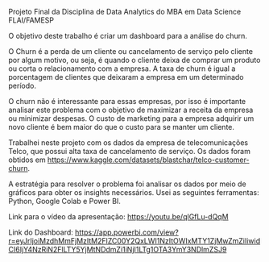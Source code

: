 Projeto Final da Disciplina de Data Analytics do MBA em Data Science FLAI/FAMESP

O objetivo deste trabalho é criar um dashboard para a análise do churn.

O Churn é a perda de um cliente ou cancelamento de serviço pelo cliente por algum motivo, ou seja, é quando o cliente deixa de comprar um produto ou corta o relacionamento com a empresa. A taxa de churn é igual a porcentagem de clientes que deixaram a empresa em um determinado período.

O churn não é interessante para essas empresas, por isso é importante analisar este problema com o objetivo de maximizar a receita da empresa ou minimizar despesas. O custo de marketing para a empresa adquirir um novo cliente é bem maior do que o custo para se manter um cliente.

Trabalhei neste projeto com os dados da empresa de telecomunicações Telco, que possui alta taxa de cancelamento de serviço. Os dados foram obtidos em  https://www.kaggle.com/datasets/blastchar/telco-customer-churn.

A estratégia para resolver o problema foi analisar os dados por meio de gráficos para obter os insights necessários.
Usei as seguintes ferramentas: Python, Google Colab e Power BI.

Link para o vídeo da apresentação: 
https://youtu.be/qlGfLu-dQqM

Link do Dashboard:
https://app.powerbi.com/view?r=eyJrIjoiMzdhMmFjMzItM2FlZC00Y2QxLWI1NzItOWIxMTY1ZjMwZmZiIiwidCI6IjY4NzRiN2FlLTY5YjMtNDdmZi1iNjI1LTg1OTA3YmY3NDlmZSJ9
